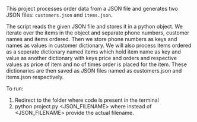 This project processes order data from a JSON file and generates two JSON files: `customers.json` and `items.json`.

The script reads the given JSON file and stores it in a python object. We iterate over the items in the object and separate phone numbers, customer names and items ordered.
Then we store phone numbers as keys and names as values in customer dictionary. We will also process items ordered as a seperate dictionary named items which hold item name as key and value as another dictionary with keys price and orders and respective values as price of item and no of times order is placed for the item.
These dictionaries are then saved as JSON files named as customers.json and items.json respectively.

To run:
1. Redirect to the folder where code is present in the terminal 
2. python project.py <JSON_FILENAME> where instead of <JSON_FILENAME> provide the actual filename.